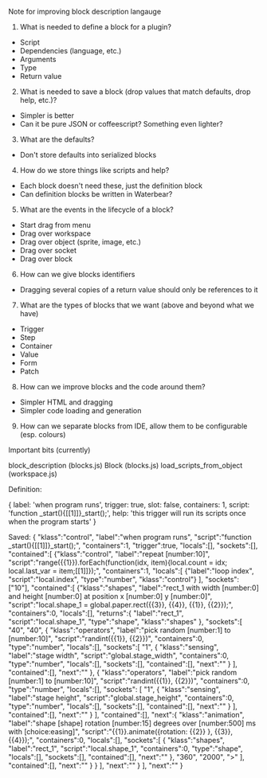 Note for improving block description langauge

1. What is needed to define a block for a plugin?
  * Script
  * Dependencies (language, etc.)
  * Arguments
  * Type
  * Return value
2. What is needed to save a block (drop values that match defaults, drop help, etc.)?
  * Simpler is better
  * Can it be pure JSON or coffeescript? Something even lighter?
3. What are the defaults?
  * Don't store defaults into serialized blocks
4. How do we store things like scripts and help?
  * Each block doesn't need these, just the definition block
  * Can definition blocks be written in Waterbear?
5. What are the events in the lifecycle of a block?
  * Start drag from menu
  * Drag over workspace
  * Drag over object (sprite, image, etc.)
  * Drag over socket
  * Drag over block
6. How can we give blocks identifiers
  * Dragging several copies of a return value should only be references to it
7. What are the types of blocks that we want (above and beyond what we have)
  * Trigger
  * Step
  * Container
  * Value
  * Form
  * Patch
8. How can we improve blocks and the code around them?
  * Simpler HTML and dragging
  * Simpler code loading and generation
9. How can we separate blocks from IDE, allow them to be configurable (esp. colours)

Important bits (currently)

block_description (blocks.js)
Block (blocks.js)
load_scripts_from_object (workspace.js)


Definition:

{
    label: 'when program runs',
    trigger: true,
    slot: false,
    containers: 1,
    script: 'function _start(){[[1]]}_start();',
    help: 'this trigger will run its scripts once when the program starts'
}




Saved:
{
    "klass":"control",
    "label":"when program runs",
    "script":"function _start(){[[1]]}_start();",
    "containers":1,
    "trigger":true,
    "locals":[],
    "sockets":[],
    "contained":[
        {"klass":"control",
        "label":"repeat [number:10]",
        "script":"range({{1}}).forEach(function(idx, item){local.count = idx; local.last_var = item;[[1]]});",
        "containers":1,
        "locals":[
            {"label":"loop index",
            "script":"local.index",
            "type":"number",
            "klass":"control"}
        ],
        "sockets":["10"],
        "contained":[
            {"klass":"shapes",
            "label":"rect_1 with width [number:0] and height [number:0] at position x [number:0] y [number:0]",
            "script":"local.shape_1 = global.paper.rect({{3}}, {{4}}, {{1}}, {{2}});",
            "containers":0,
            "locals":[],
            "returns":{
                "label":"rect_1",
                "script":"local.shape_1",
                "type":"shape",
                "klass":"shapes"
            },
            "sockets":[
                "40",
                "40",
                {
                    "klass":"operators",
                    "label":"pick random [number:1] to [number:10]",
                    "script":"randint({{1}}, {{2}})",
                    "containers":0,
                    "type":"number",
                    "locals":[],
                    "sockets":[
                        "1",
                        {
                            "klass":"sensing",
                            "label":"stage width",
                            "script":"global.stage_width",
                            "containers":0,
                            "type":"number",
                            "locals":[],
                            "sockets":[],
                            "contained":[],
                            "next":""
                        }
                    ],
                   "contained":[],
                   "next":""
                },
                {
                    "klass":"operators",
                    "label":"pick random [number:1] to [number:10]",
                    "script":"randint({{1}}, {{2}})",
                    "containers":0,
                    "type":"number",
                    "locals":[],
                    "sockets":
                        [
                            "1",
                            {
                                "klass":"sensing",
                                "label":"stage height",
                                "script":"global.stage_height",
                                "containers":0,
                                "type":"number",
                                "locals":[],
                                "sockets":[],
                                "contained":[],
                                "next":""
                            }
                        ],
                        "contained":[],
                        "next":""
                    }
                ],
                "contained":[],
                "next":{
                    "klass":"animation",
                    "label":"shape [shape] rotation [number:15] degrees over [number:500] ms with [choice:easing]",
                    "script":"{{1}}.animate({rotation: {{2}} }, {{3}}, {{4}});",
                    "containers":0,
                    "locals":[],
                    "sockets":[
                        {
                            "klass":"shapes",
                            "label":"rect_1",
                            "script":"local.shape_1",
                            "containers":0,
                            "type":"shape",
                            "locals":[],
                            "sockets":[],
                            "contained":[],
                            "next":""
                        },
                        "360",
                        "2000",
                        ">"
                    ],
                    "contained":[],
                    "next":""
                }
            }
        ],
        "next":""
    }
],
    "next":""
}
